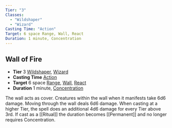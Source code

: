 ```yaml
---
Tier: "3"
Classes:
  - "Wildshaper"
  - "Wizard"
Casting Time: "Action"
Target: 6 space Range, Wall, React
Duration: 1 minute, Concentration
---
```

## Wall of Fire
- **Tier** 3 [Wildshaper](app://obsidian.md/SRD/Archetypes/Wildshaper.md), [Wizard](app://obsidian.md/SRD/Archetypes/Wizard.md)
- **Casting Time** [Action](app://obsidian.md/SRD/Glossary/Action.md)
- **Target** 6 space [Range](app://obsidian.md/Range), [Wall](app://obsidian.md/Wall), [React](app://obsidian.md/React)
- **Duration** 1 minute, [Concentration](app://obsidian.md/Concentration)

The wall acts as cover. Creatures within the wall when it manifests take 6d6 damage. Moving through the wall deals 6d6 damage. When casting at a higher Tier, the spell does an additional 4d6 damage for every Tier above 3rd. If cast as a [[Ritual]] the duration becomes [[Permanent]] and no longer requires Concentration.